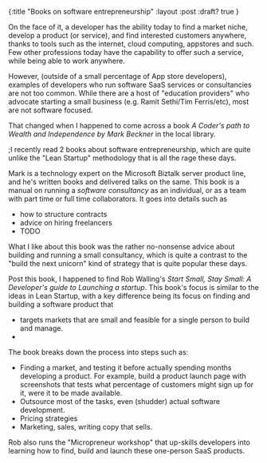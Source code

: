 {:title "Books on software entrepreneurship"
 :layout :post
 :draft? true
 }

On the face of it, a developer has the ability today to find a market niche, develop a product (or service), and find interested customers anywhere, thanks to tools such as the internet, cloud computing,  appstores and such. Few other professions today have the capability to offer such a service, while being able to work anywhere.

However, (outside of a small percentage of App store developers), examples of developers who run software SaaS services or consultancies are not too common. While there are a host of "education providers" who advocate starting a small business (e.g. Ramit Sethi/Tim Ferris/etc), most are not software focused. 

That changed when I happened to come across a book _A Coder's path to Wealth and Independence by Mark Beckner_ in the local library.

;I recently read 2 books about software entrepreneurship, which are quite unlike the "Lean Startup" methodology that is all the rage these days.

Mark is a technology expert on the Microsoft Biztalk server product line, and he's written books and delivered talks on the same. 
This book is a manual on running a _software consultancy_ as an individual, or as a team with part time or full time collaborators. It goes into details such as 

* how to structure contracts
* advice on hiring freelancers
* TODO

What I like about this book was the rather no-nonsense advice about building and running a small consultancy, which is quite a contrast to the "build the next unicorn" kind of strategy that is quite popular these days.

Post this book, I happened to find Rob Walling's _Start Small, Stay Small: A Developer's guide to Launching a startup_. This book's focus is similar to the ideas in Lean Startup, with a key difference being its focus on finding and building a software product that 

* targets markets that are small and feasible for a single person to build and manage.
* 

The book breaks down the process into steps such as:

* Finding a market, and testing it before actually spending months developing a product. For example, build a product launch page with screenshots that tests what percentage of customers might sign up for it, were it to be made available.
* Outsource most of the tasks, even (shudder) actual software development.
* Pricing strategies
* Marketing, sales, writing copy that sells.

Rob also runs the "Micropreneur workshop" that up-skills developers into learning how to find, build and launch these one-person SaaS products.

